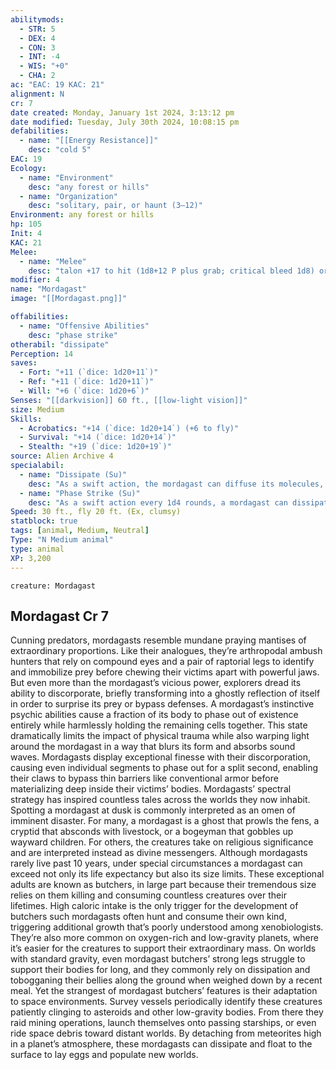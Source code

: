 ```yaml
---
abilitymods:
  - STR: 5
  - DEX: 4
  - CON: 3
  - INT: -4
  - WIS: "+0"
  - CHA: 2 
ac: "EAC: 19 KAC: 21" 
alignment: N
cr: 7
date created: Monday, January 1st 2024, 3:13:12 pm
date modified: Tuesday, July 30th 2024, 10:08:15 pm
defabilities:
  - name: "[[Energy Resistance]]"
    desc: "cold 5"
EAC: 19
Ecology:
  - name: "Environment"
    desc: "any forest or hills"
  - name: "Organization"
    desc: "solitary, pair, or haunt (3–12)"
Environment: any forest or hills
hp: 105
Init: 4
KAC: 21
Melee:
  - name: "Melee"
    desc: "talon +17 to hit (1d8+12 P plus grab; critical bleed 1d8) or bite +17 to hit (2d6+12 P; critical wound)"
modifier: 4
name: "Mordagast"
image: "[[Mordagast.png]]"

offabilities:
  - name: "Offensive Abilities"
    desc: "phase strike"
otherabil: "dissipate"
Perception: 14
saves:
  - Fort: "+11 (`dice: 1d20+11`)"
  - Ref: "+11 (`dice: 1d20+11`)"
  - Will: "+6 (`dice: 1d20+6`)" 
Senses: "[[darkvision]] 60 ft., [[low-light vision]]"
size: Medium
Skills:
  - Acrobatics: "+14 (`dice: 1d20+14`) (+6 to fly)"
  - Survival: "+14 (`dice: 1d20+14`)"
  - Stealth: "+19 (`dice: 1d20+19`)" 
source: Alien Archive 4 
specialabil:
  - name: "Dissipate (Su)"
    desc: "As a swift action, the mordagast can diffuse its molecules, entering a semi-fluid state that diffracts light and sound waves. While diffused, a mordagast gains concealment and can hide even while being directly observed, even from creatures with [[blindsense]] or [[blindsight]] based on sound or vibration. A diffused mordagast also gains DR 10/—, deals 10 less damage with its attacks, and can’t grab creatures. The mordagast can maintain its diffused state for 10 minutes at a time, after which it can’t diffuse again until it has remained in its normal form for twice the time it spent diffused. A mordagast can end its diffused state as a swift action."
  - name: "Phase Strike (Su)"
    desc: "As a swift action every 1d4 rounds, a mordagast can dissipate its talons for several seconds, causing them to rematerialize after passing through its prey’s defenses. Until the end of its turn, the mordagast’s talon attacks target eac rather than kac."
Speed: 30 ft., fly 20 ft. (Ex, clumsy) 
statblock: true
tags: [animal, Medium, Neutral]
Type: "N Medium animal"
type: animal
XP: 3,200 
---
```


```statblock
creature: Mordagast
```

## Mordagast Cr 7

Cunning predators, mordagasts resemble mundane praying mantises of extraordinary proportions. Like their analogues, they’re arthropodal ambush hunters that rely on compound eyes and a pair of raptorial legs to identify and immobilize prey before chewing their victims apart with powerful jaws. But even more than the mordagast’s vicious power, explorers dread its ability to discorporate, briefly transforming into a ghostly reflection of itself in order to surprise its prey or bypass defenses. A mordagast’s instinctive psychic abilities cause a fraction of its body to phase out of existence entirely while harmlessly holding the remaining cells together. This state dramatically limits the impact of physical trauma while also warping light around the mordagast in a way that blurs its form and absorbs sound waves. Mordagasts display exceptional finesse with their discorporation, causing even individual segments to phase out for a split second, enabling their claws to bypass thin barriers like conventional armor before materializing deep inside their victims’ bodies.
Mordagasts’ spectral strategy has inspired countless tales across the worlds they now inhabit. Spotting a mordagast at dusk is commonly interpreted as an omen of imminent disaster. For many, a mordagast is a ghost that prowls the fens, a cryptid that absconds with livestock, or a bogeyman that gobbles up wayward children. For others, the creatures take on religious significance and are interpreted instead as divine messengers.
Although mordagasts rarely live past 10 years, under special circumstances a mordagast can exceed not only its life expectancy but also its size limits. These exceptional adults are known as butchers, in large part because their tremendous size relies on them killing and consuming countless creatures over their lifetimes. High caloric intake is the only trigger for the development of butchers
such mordagasts often hunt and consume their own kind, triggering additional growth that’s poorly understood among xenobiologists. They’re also more common on oxygen-rich and low-gravity planets, where it’s easier for the creatures to support their extraordinary mass. On worlds with standard gravity, even mordagast butchers’ strong legs struggle to support their bodies for long, and they commonly rely on dissipation and tobogganing their bellies along the ground when weighed down by a recent meal.
Yet the strangest of mordagast butchers’ features is their adaptation to space environments. Survey vessels periodically identify these creatures patiently clinging to asteroids and other low-gravity bodies. From there they raid mining operations, launch themselves onto passing starships, or even ride space debris toward distant worlds. By detaching from meteorites high in a planet’s atmosphere, these mordagasts can dissipate and float to the surface to lay eggs and populate new worlds.
